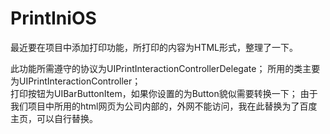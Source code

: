 # PrintIniOS  
最近要在项目中添加打印功能，所打印的内容为HTML形式，整理了一下。  

此功能所需遵守的协议为UIPrintInteractionControllerDelegate；
所用的类主要为UIPrintInteractionController；  
打印按钮为UIBarButtonItem，如果你设置的为Button貌似需要转换一下； 
由于我们项目中所用的html网页为公司内部的，外网不能访问，我在此替换为了百度主页，可以自行替换。  
